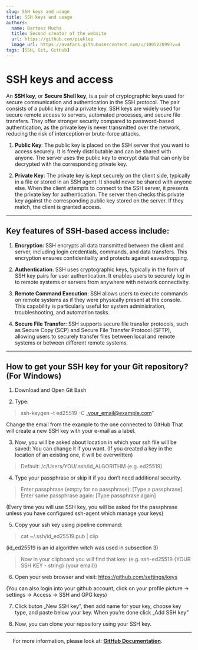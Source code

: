 ```yaml
---
slug: SSH keys and usage
title: SSH keys and usage
authors:
  name: Bartosz Mucha
  title: Second creator of the website
  url: https://github.com/pieklop
  image_url: https://avatars.githubusercontent.com/u/100522099?v=4
tags: [SSH, Git, GitHub]
---
```


# SSH keys and access
An **SSH key**, or **Secure Shell key**, is a pair of cryptographic keys used for secure communication and authentication in the SSH protocol. The pair consists of a public key and a private key. SSH keys are widely used for secure remote access to servers, automated processes, and secure file transfers. They offer stronger security compared to password-based authentication, as the private key is never transmitted over the network, reducing the risk of interception or brute-force attacks.

1.	**Public Key**: The public key is placed on the SSH server that you want to access securely. It is freely distributable and can be shared with anyone. The server uses the public key to encrypt data that can only be decrypted with the corresponding private key.

2.	**Private Key**: The private key is kept securely on the client side, typically in a file or stored in an SSH agent. It should never be shared with anyone else. When the client attempts to connect to the SSH server, it presents the private key for authentication. The server then checks this private key against the corresponding public key stored on the server. If they match, the client is granted access.

---

## Key features of SSH-based access include:

1.	**Encryption**: SSH encrypts all data transmitted between the client and server, including login credentials, commands, and data transfers. This encryption ensures confidentiality and protects against eavesdropping.

2.	**Authentication**: SSH uses cryptographic keys, typically in the form of SSH key pairs for user authentication. It enables users to securely log in to remote systems or servers from anywhere with network connectivity. 

3.	**Remote Command Execution**: SSH allows users to execute commands on remote systems as if they were physically present at the console. This capability is particularly useful for system administration, troubleshooting, and automation tasks.

4.	**Secure File Transfer**: SSH supports secure file transfer protocols, such as Secure Copy (SCP) and Secure File Transfer Protocol (SFTP), allowing users to securely transfer files between local and remote systems or between different remote systems.

---

## How to get your SSH key for your Git repository? (For Windows)

1.	Download and Open Git Bash

2.	Type:
> ssh-keygen -t ed25519 -C „your_email@example.com”

Change the email from the example to the one connected to GitHub 
That will create a new SSH key with your e-mail as a label.

3.	Now, you will be asked about location in which your ssh file will be saved:
You can change it if you want. (If you created a key in the location of an existing one, it will be overwritten)

> Default: /c/Users/YOU/.ssh/id_ALGORITHM (e.g. ed25519)

4.	Type your passphrase or skip it if you don’t need additional security.

> Enter passphrase (empty for no passphrase): [Type a passphrase]
> Enter same passphrase again: [Type passphrase again]

(Every time you will use SSH key, you will be asked for the passphrase unless you have configured ssh-agent which manage your keys)

5.	Copy your ssh key using pipeline command:

> cat ~/.ssh/id_ed25519.pub | clip

(id_ed25519 is an id algorithm witch was used in subsection 3)

> Now in your clipboard you will find that key:
> (e.g. ssh-ed25519 {YOUR SSH KEY - string} {your email})

6.	Open your web browser and visit: https://github.com/settings/keys 

(You can also login into your github account, click on your profile picture -> settings -> Access -> SSH and GPG keys)

7.	Click buton „New SSH key”, then add name for your key, choose key type, and paste below your key. When you’re done click „Add SSH key”

8.	Now, you can clone your repository using your SSH key.

---
 
For more information, please look at: **[GitHub Documentation](https://docs.github.com/en/authentication/connecting-to-github-with-ssh/generating-a-new-ssh-key-and-adding-it-to-the-ssh-agent)**.


